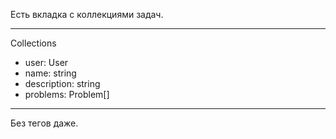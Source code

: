 Есть вкладка с коллекциями задач.

---
Collections
- user: User
- name: string
- description: string
- problems: Problem[]
---

Без тегов даже.